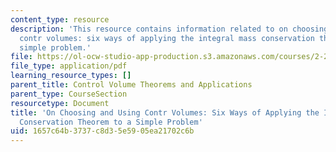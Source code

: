 ```yaml
---
content_type: resource
description: 'This resource contains information related to on choosing and using
  contr volumes: six ways of applying the integral mass conservation theorem to a
  simple problem.'
file: https://ol-ocw-studio-app-production.s3.amazonaws.com/courses/2-25-advanced-fluid-mechanics-fall-2013/1657c64b3737c8d35e5905ea21702c6b_MIT2_25F13_On_Choo_and_Usi.pdf
file_type: application/pdf
learning_resource_types: []
parent_title: Control Volume Theorems and Applications
parent_type: CourseSection
resourcetype: Document
title: 'On Choosing and Using Contr Volumes: Six Ways of Applying the Integral Mass
  Conservation Theorem to a Simple Problem'
uid: 1657c64b-3737-c8d3-5e59-05ea21702c6b
---
```

